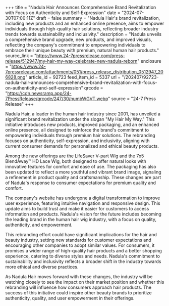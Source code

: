 +++
title = "Nadula Hair Announces Comprehensive Brand Revitalization with Focus on Authenticity and Self-Expression"
date = "2024-07-30T07:00:11Z"
draft = false
summary = "Nadula Hair's brand revitalization, including new products and an enhanced online presence, aims to empower individuals through high-quality hair solutions, reflecting broader industry trends towards sustainability and inclusivity."
description = "Nadula unveils a comprehensive brand upgrade, new products, and improved visuals, reflecting the company's commitment to empowering individuals to embrace their unique beauty with premium, natural human hair products."
source_link = "https://www.24-7pressrelease.com/press-release/512947/my-hair-my-way-celebrate-new-nadula-reborn"
enclosure = "https://www.24-7pressrelease.com/attachments/051/press_release_distribution_0512947_206828.png"
article_id = 92723
feed_item_id = 5337
url = "/202407/92723-nadula-hair-announces-comprehensive-brand-revitalization-with-focus-on-authenticity-and-self-expression"
qrcode = "https://cdn.newsramp.app/24-7PressRelease/qrcode/247/30/numbWGVT.webp"
source = "24-7 Press Release"
+++

<p>Nadula Hair, a leader in the human hair industry since 2001, has unveiled a significant brand revitalization under the slogan "My Hair My Way." This initiative introduces new products, improved packaging, and an enhanced online presence, all designed to reinforce the brand's commitment to empowering individuals through premium hair solutions. The rebranding focuses on authenticity, self-expression, and inclusivity, aligning with current consumer demands for personalized and ethical beauty products.</p><p>Among the new offerings are the LifeSaver V-part Wig and the 7x5 BlendAway™ HD Lace Wig, both designed to offer natural looks with innovative features for comfort and ease of use. The packaging has also been updated to reflect a more youthful and vibrant brand image, signaling a refinement in product quality and craftsmanship. These changes are part of Nadula's response to consumer expectations for premium quality and comfort.</p><p>The company's website has undergone a digital transformation to improve user experience, featuring intuitive navigation and responsive design. This update aims to build trust and make it easier for customers to access information and products. Nadula's vision for the future includes becoming the leading brand in the human hair wig industry, with a focus on quality, authenticity, and empowerment.</p><p>This rebranding effort could have significant implications for the hair and beauty industry, setting new standards for customer expectations and encouraging other companies to adopt similar values. For consumers, it promises a wider range of high-quality hair products and a better shopping experience, catering to diverse styles and needs. Nadula's commitment to sustainability and inclusivity reflects a broader shift in the industry towards more ethical and diverse practices.</p><p>As Nadula Hair moves forward with these changes, the industry will be watching closely to see the impact on their market position and whether this rebranding will influence how consumers approach hair products. The success of this initiative could inspire other beauty brands to prioritize authenticity, quality, and user empowerment in their offerings.</p>